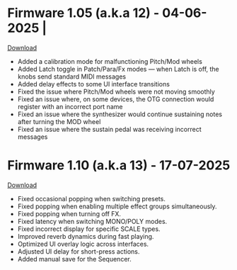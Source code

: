 # Firmware 1.05 (a.k.a 12) - 04-06-2025 | 
[Download](SMK-37_Pro_012.fwsc)

* Added a calibration mode for malfunctioning Pitch/Mod wheels
* Added Latch toggle in Patch/Para/Fx modes — when Latch is off, the knobs send standard MIDI messages
* Added delay effects to some UI interface transitions
* Fixed the issue where Pitch/Mod wheels were not moving smoothly
* Fixed an issue where, on some devices, the OTG connection would register with an incorrect port name
* Fixed an issue where the synthesizer would continue sustaining notes after turning the MOD wheel
* Fixed an issue where the sustain pedal was receiving incorrect messages

# Firmware 1.10 (a.k.a 13) - 17-07-2025
[Download](SMK-37_Pro_013.fwsc)

* Fixed occasional popping when switching presets.
* Fixed popping when enabling multiple effect groups simultaneously.
* Fixed popping when turning off FX.
* Fixed latency when switching MONO/POLY modes.
* Fixed incorrect display for specific SCALE types.
* Improved reverb dynamics during fast playing.
* Optimized UI overlay logic across interfaces.
* Adjusted UI delay for short-press actions.
* Added manual save for the Sequencer.
